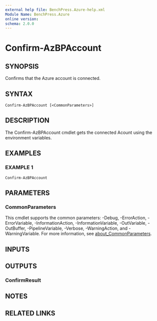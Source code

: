 ```yaml
---
external help file: BenchPress.Azure-help.xml
Module Name: BenchPress.Azure
online version:
schema: 2.0.0
---
```


# Confirm-AzBPAccount

## SYNOPSIS
Confirms that the Azure account is connected.

## SYNTAX

```
Confirm-AzBPAccount [<CommonParameters>]
```

## DESCRIPTION
The Confirm-AzBPAccount cmdlet gets the connected Acount using the environment variables.

## EXAMPLES

### EXAMPLE 1
```
Confirm-AzBPAccount
```

## PARAMETERS

### CommonParameters
This cmdlet supports the common parameters: -Debug, -ErrorAction, -ErrorVariable, -InformationAction, -InformationVariable, -OutVariable, -OutBuffer, -PipelineVariable, -Verbose, -WarningAction, and -WarningVariable. For more information, see [about_CommonParameters](http://go.microsoft.com/fwlink/?LinkID=113216).

## INPUTS

## OUTPUTS

### ConfirmResult
## NOTES

## RELATED LINKS
